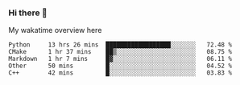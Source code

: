 ### Hi there 👋

<!--
**Jassy930/Jassy930** is a ✨ _special_ ✨ repository because its `README.md` (this file) appears on your GitHub profile.

Here are some ideas to get you started:

- 🔭 I’m currently working on ...
- 🌱 I’m currently learning ...
- 👯 I’m looking to collaborate on ...
- 🤔 I’m looking for help with ...
- 💬 Ask me about ...
- 📫 How to reach me: ...
- 😄 Pronouns: ...
- ⚡ Fun fact: ...
-->

My wakatime overview here
<!--START_SECTION:waka-->
```text
Python     13 hrs 26 mins  ██████████████████░░░░░░░   72.48 % 
CMake      1 hr 37 mins    ██▒░░░░░░░░░░░░░░░░░░░░░░   08.75 % 
Markdown   1 hr 7 mins     █▓░░░░░░░░░░░░░░░░░░░░░░░   06.11 % 
Other      50 mins         █░░░░░░░░░░░░░░░░░░░░░░░░   04.52 % 
C++        42 mins         █░░░░░░░░░░░░░░░░░░░░░░░░   03.83 % 
```
<!--END_SECTION:waka-->
